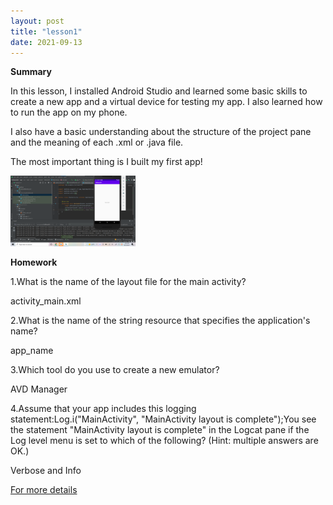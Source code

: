 ```yaml
---
layout: post
title: "lesson1"
date: 2021-09-13
---
```



**Summary**

In this lesson, I installed Android Studio and learned some basic skills to create a new app and a virtual device for testing my app. I also learned how to run the app on my phone.

I also have a basic understanding about the structure of the project pane and the meaning of each .xml or .java file.

The most important thing is I built my first app! 

<img src="https://raw.githubusercontent.com/ColeFang/NeuCS5520_projects/ph-pages/images/Screenshot%202021-09-15%20162620.png" alt="drawing" width="200"/>

**Homework**

1.What is the name of the layout file for the main activity? 
 
activity_main.xml

2.What is the name of the string resource that specifies the application's name?   

app_name

3.Which tool do you use to create a new emulator?   

AVD Manager

4.Assume that your app includes this logging statement:Log.i("MainActivity", "MainActivity layout is complete");You see the statement "MainActivity layout is complete" in the Logcat pane if the Log level menu is set to which of the following? (Hint: multiple answers are OK.)

Verbose and Info

[For more details](https://github.com/ColeFang/NeuCS5520_projects/blob/ph-pages/documents/lesson1.1.doc?raw=true)
